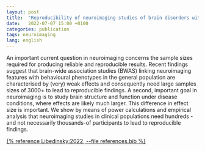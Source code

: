 ```yaml
---
layout: post
title:  "Reproducibility of neuroimaging studies of brain disorders with hundreds -not thousands- of participants"
date:   2022-07-07 15:00 +0100
categories: publication
tags: neuroimaging
lang: english
---
```


An important current question in neuroimaging concerns the sample sizes required for producing reliable and reproducible results. Recent findings suggest that brain-wide association studies (BWAS) linking neuroimaging features with behavioural phenotypes in the general population are characterised by (very) weak effects and consequently need large samples sizes of 3000+ to lead to reproducible findings. A second, important goal in neuroimaging is to study brain structure and function under disease conditions, where effects are likely much larger. This difference in effect size is important. We show by means of power calculations and empirical analysis that neuroimaging studies in clinical populations need hundreds -and not necessarily thousands-of participants to lead to reproducible findings.

[{% reference Libedinsky:2022, --file references.bib %}](https://www.biorxiv.org/content/10.1101/2022.07.05.498443v1?rss=1)
